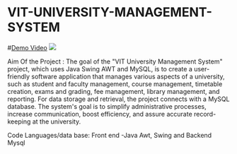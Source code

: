 # VIT-UNIVERSITY-MANAGEMENT-SYSTEM

#[Demo Video](https://drive.google.com/file/d/1_l7RtRxrMdEXkDInA1HjIsFwmqpWTOPL/view?usp=drive_link)
![](Readme_files/sss1.gif)



Aim Of the Project : The goal of the "VIT University Management System" project, which uses Java Swing AWT and MySQL, is to create a user-friendly software application that manages various aspects of a university, such as student and faculty management, course management, timetable creation, exams and grading, fee management, library management, and reporting. For data storage and retrieval, the project connects with a MySQL database. The system's goal is to simplify administrative processes, increase communication, boost efficiency, and assure accurate record-keeping at the university.

Code Languages/data base: Front end -Java Awt, Swing and Backend Mysql





